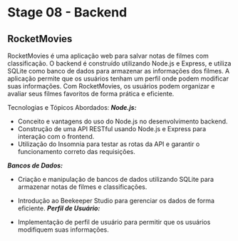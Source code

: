 # Stage 08 - Backend

## RocketMovies

RocketMovies é uma aplicação web para salvar notas de filmes com classificação. O backend é construído utilizando Node.js e Express, e utiliza SQLite como banco de dados para armazenar as informações dos filmes. A aplicação permite que os usuários tenham um perfil onde podem modificar suas informações. Com RocketMovies, os usuários podem organizar e avaliar seus filmes favoritos de forma prática e eficiente.

Tecnologias e Tópicos Abordados:
***Node.js:***

- Conceito e vantagens do uso do Node.js no desenvolvimento backend.
- Construção de uma API RESTful usando Node.js e Express para interação com o frontend.
- Utilização do Insomnia para testar as rotas da API e garantir o funcionamento correto das requisições.

***Bancos de Dados:***

- Criação e manipulação de bancos de dados utilizando SQLite para armazenar notas de filmes e classificações.
- Introdução ao Beekeeper Studio para gerenciar os dados de forma eficiente.
***Perfil de Usuário:***

- Implementação de perfil de usuário para permitir que os usuários modifiquem suas informações.
  


